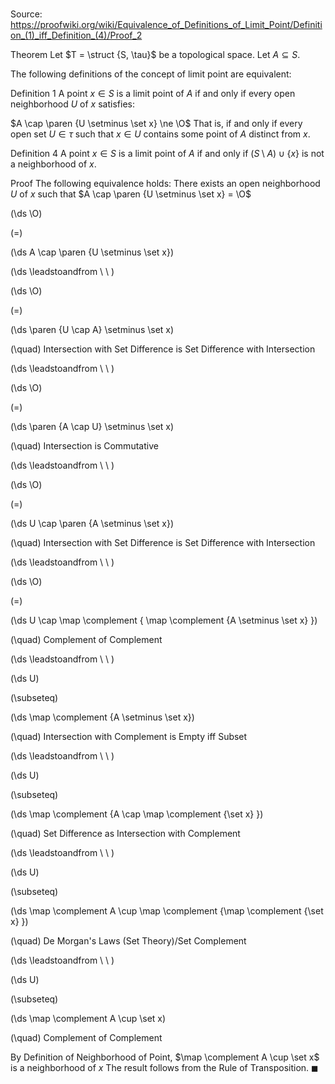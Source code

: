 # 

Source: https://proofwiki.org/wiki/Equivalence_of_Definitions_of_Limit_Point/Definition_(1)_iff_Definition_(4)/Proof_2



Theorem
Let $T = \struct {S, \tau}$ be a topological space.
Let $A \subseteq S$.

The following definitions of the concept of limit point are equivalent:

Definition 1
A point $x \in S$ is a limit point of $A$ if and only if every open neighborhood $U$ of $x$ satisfies:

$A \cap \paren {U \setminus \set x} \ne \O$
That is, if and only if every open set $U \in \tau$ such that $x \in U$ contains some point of $A$ distinct from $x$.

Definition 4
A point $x \in S$ is a limit point of $A$ if and only if $\left({S \setminus A}\right) \cup \left\{{x}\right\}$ is not a neighborhood of $x$.


Proof
The following equivalence holds:
There exists an open neighborhood $U$ of $x$ such that $A \cap \paren {U \setminus \set x} = \O$














\(\ds \O\)

\(=\)







\(\ds A \cap \paren {U \setminus \set x}\)














\(\ds \leadstoandfrom \ \ \)





\(\ds \O\)

\(=\)







\(\ds \paren {U \cap A} \setminus \set x\)







\(\quad\) Intersection with Set Difference is Set Difference with Intersection






\(\ds \leadstoandfrom \ \ \)





\(\ds \O\)

\(=\)







\(\ds \paren {A \cap U} \setminus \set x\)







\(\quad\) Intersection is Commutative






\(\ds \leadstoandfrom \ \ \)





\(\ds \O\)

\(=\)







\(\ds U \cap \paren {A \setminus \set x}\)







\(\quad\) Intersection with Set Difference is Set Difference with Intersection






\(\ds \leadstoandfrom \ \ \)





\(\ds \O\)

\(=\)







\(\ds U \cap \map \complement { \map \complement {A \setminus \set x} }\)







\(\quad\) Complement of Complement






\(\ds \leadstoandfrom \ \ \)





\(\ds U\)

\(\subseteq\)







\(\ds \map \complement {A \setminus \set x}\)







\(\quad\) Intersection with Complement is Empty iff Subset






\(\ds \leadstoandfrom \ \ \)





\(\ds U\)

\(\subseteq\)







\(\ds \map \complement {A \cap \map \complement {\set x} }\)







\(\quad\) Set Difference as Intersection with Complement






\(\ds \leadstoandfrom \ \ \)





\(\ds U\)

\(\subseteq\)







\(\ds \map \complement A \cup \map \complement {\map \complement {\set x} }\)







\(\quad\) De Morgan's Laws (Set Theory)/Set Complement






\(\ds \leadstoandfrom \ \ \)





\(\ds U\)

\(\subseteq\)







\(\ds \map \complement A \cup \set x\)







\(\quad\) Complement of Complement

By Definition of Neighborhood of Point, $\map \complement A \cup \set x$ is a neighborhood of $x$
The result follows from the Rule of Transposition.
$\blacksquare$





